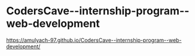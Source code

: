 # CodersCave--internship-program--web-development


https://amulyach-97.github.io/CodersCave--internship-program--web-development/
